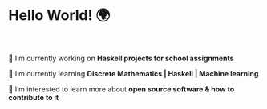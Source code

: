 <h1 align="left">Hello World! 🌍</h1>

<br/>

🔭 I’m currently working on **Haskell projects for school assignments**

🌱 I’m currently learning **Discrete Mathematics | Haskell | Machine learning**

🤔 I’m interested to learn more about **open source software & how to contribute to it**

